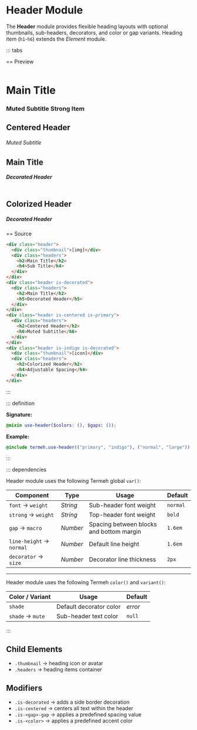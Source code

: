 # Header Module

The **Header** module provides flexible heading layouts with optional thumbnails, sub-headers, decorators, and color or gap variants. Heading item (`h1`-`h6`) extends the _Element_ module.

::: tabs

== Preview

<!-- markdownlint-disable MD033 -->
<Preview height="4rem">
  <div class="demo">
    <div class="header">
      <div class="icon is-massive thumbnail">
        <img src="/assets/image.png" class="is-circular" alt="">
      </div>
      <div class="headers">
        <h1>Main Title</h1>
        <h3>
          <span>Muted Subtitle</span>
          <span class="filler"></span>
          <strong>Strong Item</strong>
        </h3>
      </div>
    </div>
  </div>
  <div class="demo">
    <div class="header is-centered is-primary">
      <div class="headers">
        <h2>Centered Header</h2>
        <h6>Muted Subtitle</h6>
      </div>
    </div>
  </div>
  <div class="demo">
    <div class="header is-decorated">
      <div class="headers">
        <h2>Main Title</h2>
        <h5>Decorated Header</h5>
      </div>
    </div>
  </div>
  <div class="demo">
    <div class="header is-maroon is-decorated">
      <div class="icon is-massive thumbnail">
        <img src="/assets/image.png" alt="">
      </div>
      <div class="headers">
        <h2>Colorized Header</h2>
        <h5>Decorated Header</h5>
      </div>
    </div>
  </div>
</Preview>
<!-- markdownlint-enable MD033 -->

== Source

```html
<div class="header">
  <div class="thumbnail">[img]</div>
  <div class="headers">
    <h2>Main Title</h2>
    <h4>Sub Title</h4>
  </div>
</div>
<div class="header is-decorated">
  <div class="headers">
    <h2>Main Title</h2>
    <h5>Decorated Header</h5>
  </div>
</div>
<div class="header is-centered is-primary">
  <div class="headers">
    <h2>Centered Header</h2>
    <h6>Muted Subtitle</h6>
  </div>
</div>
<div class="header is-indigo is-decorated">
  <div class="thumbnail">[icon]</div>
  <div class="headers">
    <h2>Colorized Header</h2>
    <h4>Adjustable Spacing</h4>
  </div>
</div>
```

:::

::: definition

**Signature:**

```scss
@mixin use-header($colors: (), $gaps: ());
```

**Example:**

```scss
@include termeh.use-header(("primary", "indigo"), ("normal", "large"));
```

:::

::: dependencies

Header module uses the following Termeh global `var()`:

| Component                | Type     | Usage                                    | Default  |
| ------------------------ | -------- | ---------------------------------------- | -------- |
| `font` → `weight`        | _String_ | Sub-header font weight                   | `normal` |
| `strong` → `weight`      | _String_ | Top-header font weight                   | `bold`   |
| `gap` → `macro`          | _Number_ | Spacing between blocks and bottom margin | `1.6em`  |
| `line-height` → `normal` | _Number_ | Default line height                      | `1.6em`  |
| `decorator` → `size`     | _Number_ | Decorator line thickness                 | `2px`    |

---

Header module uses the following Termeh `color()` and `variant()`:

| Color / Variant  | Usage                   | Default |
| ---------------- | ----------------------- | ------- |
| `shade`          | Default decorator color | _error_ |
| `shade` → `mute` | Sub-header text color   | `null`  |

:::

## Child Elements

- `.thumbnail` → heading icon or avatar
- `.headers` → heading items container

## Modifiers

- `.is-decorated` → adds a side border decoration
- `.is-centered` → centers all text within the header
- `.is-<gap>-gap` → applies a predefined spacing value
- `.is-<color>` → applies a predefined accent color
